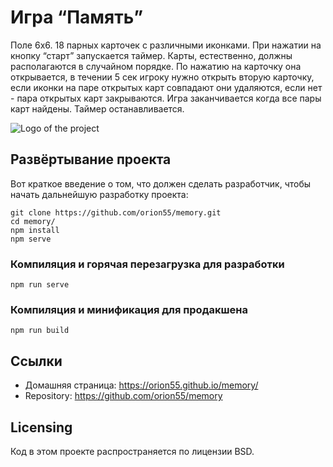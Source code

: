 # Игра “Память”
Поле 6х6. 18 парных карточек с различными иконками. При нажатии на кнопку “старт” запускается таймер. 
Карты, естественно, должны располагаются в случайном порядке. 
По нажатию на карточку она открывается, в течении 5 сек игроку нужно открыть вторую карточку, 
если иконки на паре открытых карт совпадают они удаляются, если нет - пара открытых карт закрываются. 
Игра заканчивается когда все пары карт найдены. Таймер останавливается.

![Logo of the project](https://orion55.github.io/medic/json/main.jpg)

## Развёртывание проекта
Вот краткое введение о том, что должен сделать разработчик, чтобы начать дальнейшую разработку проекта:
```
git clone https://github.com/orion55/memory.git
cd memory/
npm install
npm serve
```

### Компиляция и горячая перезагрузка для разработки
```
npm run serve
```

### Компиляция и минификация для продакшена
```
npm run build
```
## Ссылки

- Домашняя страница: https://orion55.github.io/memory/
- Repository: https://github.com/orion55/memory



## Licensing

Код в этом проекте распространяется по лицензии BSD.
